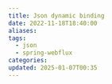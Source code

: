 ```yaml
---
title: Json dynamic binding
date: 2022-11-18T18:40:00
aliases: 
tags:
  - json
  - spring-webflux
categories: 
updated: 2025-01-07T00:35
---
```


